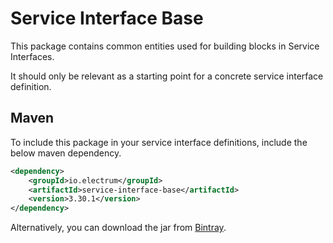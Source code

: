 # Service Interface Base

This package contains common entities used for building blocks in Service Interfaces.

It should only be relevant as a starting point for a concrete service interface definition.

## Maven

To include this package in your service interface definitions, include the below maven dependency.

```xml
<dependency>
    <groupId>io.electrum</groupId>
    <artifactId>service-interface-base</artifactId>
    <version>3.30.1</version>
</dependency>
```

Alternatively, you can download the jar from [Bintray](https://bintray.com/electrumpayments/java-open-source/service-interface-base).
